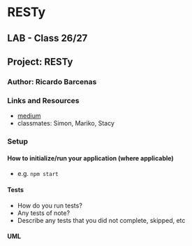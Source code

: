 # RESTy

## LAB - Class 26/27

## Project: RESTy

### Author: Ricardo Barcenas

### Links and Resources

- [medium]()
- classmates: Simon, Mariko, Stacy

### Setup


#### How to initialize/run your application (where applicable)

- e.g. `npm start`

#### Tests

- How do you run tests?
- Any tests of note?
- Describe any tests that you did not complete, skipped, etc

#### UML

